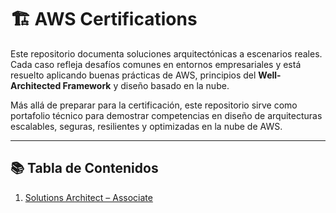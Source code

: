 # 🏗️ AWS Certifications

Este repositorio documenta soluciones arquitectónicas a escenarios reales. Cada caso refleja desafíos comunes en entornos empresariales y está resuelto aplicando buenas prácticas de AWS, principios del **Well-Architected Framework** y diseño basado en la nube.

Más allá de preparar para la certificación, este repositorio sirve como portafolio técnico para demostrar competencias en diseño de arquitecturas escalables, seguras, resilientes y optimizadas en la nube de AWS.

---

## 📚 Tabla de Contenidos

1. [Solutions Architect – Associate](./solutions-architect-associate/README.md)